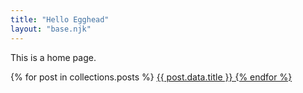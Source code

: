 ```yaml
---
title: "Hello Egghead"
layout: "base.njk"
---
```


This is a home page.

{% for post in collections.posts %}
  <a href="{{post.url}}">{{ post.data.title }}
  {% endfor %}